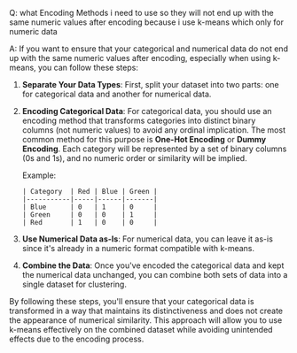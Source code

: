 Q:
what Encoding Methods i need to use so they will not end up with the same numeric values after encoding because i use k-means which only for numeric data

A:
If you want to ensure that your categorical and numerical data do not end up with the same numeric values after encoding, especially when using k-means, you can follow these steps:

1. **Separate Your Data Types**: First, split your dataset into two parts: one for categorical data and another for numerical data.

2. **Encoding Categorical Data**: For categorical data, you should use an encoding method that transforms categories into distinct binary columns (not numeric values) to avoid any ordinal implication. The most common method for this purpose is **One-Hot Encoding** or **Dummy Encoding**. Each category will be represented by a set of binary columns (0s and 1s), and no numeric order or similarity will be implied.

   Example:
   ```
   | Category  | Red | Blue | Green |
   |-----------|-----|------|-------|
   | Blue      | 0   | 1    | 0     |
   | Green     | 0   | 0    | 1     |
   | Red       | 1   | 0    | 0     |
   ```

3. **Use Numerical Data as-Is**: For numerical data, you can leave it as-is since it's already in a numeric format compatible with k-means.

4. **Combine the Data**: Once you've encoded the categorical data and kept the numerical data unchanged, you can combine both sets of data into a single dataset for clustering.

By following these steps, you'll ensure that your categorical data is transformed in a way that maintains its distinctiveness and does not create the appearance of numerical similarity. This approach will allow you to use k-means effectively on the combined dataset while avoiding unintended effects due to the encoding process.